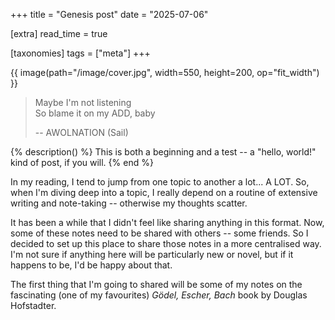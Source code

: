 +++
title = "Genesis post"
date = "2025-07-06"

[extra]
read_time = true

[taxonomies]
tags = ["meta"]
+++

{{ image(path="/image/cover.jpg", width=550, height=200, op="fit_width") }}

> Maybe I'm not listening<br>
> So blame it on my ADD, baby<br>
>
> -- AWOLNATION (Sail)

{% description() %}
This is both a beginning and a test -- a "hello, world!" kind of post, if you
will.
{% end %}

In my reading, I tend to jump from one topic to another a lot... A LOT. So, when
I'm diving deep into a topic, I really depend on a routine of extensive writing
and note-taking -- otherwise my thoughts scatter.

It has been a while that I didn't feel like sharing anything in this format.
Now, some of these notes need to be shared with others -- some friends. So I
decided to set up this place to share those notes in a more centralised way. I'm
not sure if anything here will be particularly new or novel, but if it happens
to be, I'd be happy about that.

The first thing that I'm going to shared will be some of my notes on the
fascinating (one of my favourites) *Gödel, Escher, Bach* book by Douglas
Hofstadter.
